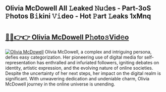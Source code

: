 ## Olivia McDowell All 𝙻eaked 𝙽u𝚍es - Part-3oS 𝙿hotos B𝚒kini 𝚅𝚒deo - Hot 𝙿art 𝙻eaks 1xMnq

# <h2><a href="http://ld5gj4j.urlbe.top/?page=Olivia+McDowell">🔗🔗👉👉 Olivia McDowell P𝚑oto𝚜Vid𝚎o</a></h2>

[![Olivia McDowell](https://i.imgur.com/eBuTRDB.gif)](http://ld5gj4j.urlbe.top/?page=Olivia+McDowell)
Olivia McDowell, a complex and intriguing persona, defies easy categorization. Her pioneering use of digital media for self-representation has enthralled and infuriated followers, igniting debates on identity, artistic expression, and the evolving nature of online societies. Despite the uncertainty of her next steps, her impact on the digital realm is significant. With unwavering dedication and undeniable charm, Olivia McDowell journey in the online universe is unending.

